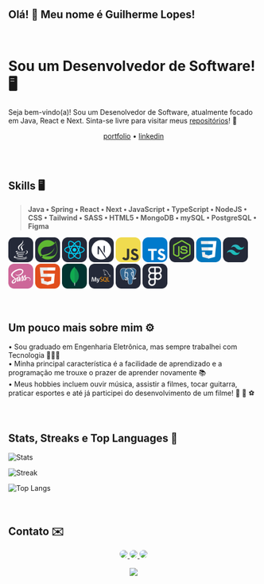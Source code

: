 ## Olá! 👋 Meu nome é Guilherme Lopes!
<br>

# Sou um Desenvolvedor de Software! 🖥️

Seja bem-vindo(a)! Sou um Desenolvedor de Software, atualmente focado em Java, React e Next. Sinta-se livre para visitar meus [repositórios](https://github.com/gguilhermelopes?tab=repositories)! 🤙

<p align="center">
  <a target="_blank" href="https://guilherme-lopes-portfolio.vercel.app">portfolio</a> •
  <a target="_blank" href="https://www.linkedin.com/in/gguilhermelopes/">linkedin</a>
</p>
<br><br>

## Skills 🖥️
> **Java • Spring • React • Next • JavaScript • TypeScript • NodeJS • CSS • Tailwind • SASS • HTML5 • MongoDB • mySQL • PostgreSQL • Figma**
<div>
<img height= "50rem" alt="Java" src="https://raw.githubusercontent.com/tandpfun/skill-icons/main/icons/Java-Dark.svg" />
<img height= "50rem" alt="Spring" src="https://raw.githubusercontent.com/tandpfun/skill-icons/main/icons/Spring-Dark.svg" />
<img height= "50rem" alt="React" src="https://raw.githubusercontent.com/tandpfun/skill-icons/59059d9d1a2c092696dc66e00931cc1181a4ce1f/icons/React-Dark.svg" />
<img height= "50rem" alt="Next" src="https://raw.githubusercontent.com/tandpfun/skill-icons/59059d9d1a2c092696dc66e00931cc1181a4ce1f/icons/NextJS-Dark.svg" />
<img height= "50rem" alt="JavaScript" src="https://raw.githubusercontent.com/tandpfun/skill-icons/59059d9d1a2c092696dc66e00931cc1181a4ce1f/icons/JavaScript.svg"/>
<img height= "50rem" alt="TypeScript" src="https://raw.githubusercontent.com/tandpfun/skill-icons/59059d9d1a2c092696dc66e00931cc1181a4ce1f/icons/TypeScript.svg" />
<img height= "50rem" alt="NodeJS" src="https://raw.githubusercontent.com/tandpfun/skill-icons/59059d9d1a2c092696dc66e00931cc1181a4ce1f/icons/NodeJS-Dark.svg" />
<img height= "50rem" alt="CSS3" src="https://raw.githubusercontent.com/tandpfun/skill-icons/59059d9d1a2c092696dc66e00931cc1181a4ce1f/icons/CSS.svg" />
<img height= "50rem" alt="Tailwind" src="https://raw.githubusercontent.com/tandpfun/skill-icons/59059d9d1a2c092696dc66e00931cc1181a4ce1f/icons/TailwindCSS-Dark.svg" />
<img height= "50rem" alt="SASS" src="https://raw.githubusercontent.com/tandpfun/skill-icons/59059d9d1a2c092696dc66e00931cc1181a4ce1f/icons/Sass.svg" />
<img height= "50rem" alt="HTML5" src="https://raw.githubusercontent.com/tandpfun/skill-icons/59059d9d1a2c092696dc66e00931cc1181a4ce1f/icons/HTML.svg" />
<img height= "50rem" alt="MongoDB" src="https://raw.githubusercontent.com/tandpfun/skill-icons/59059d9d1a2c092696dc66e00931cc1181a4ce1f/icons/MongoDB.svg" />
<img height= "50rem" alt="mySQL" src="https://raw.githubusercontent.com/tandpfun/skill-icons/59059d9d1a2c092696dc66e00931cc1181a4ce1f/icons/MySQL-Dark.svg" />
<img height= "50rem" alt="PostgreSQL" src="https://raw.githubusercontent.com/tandpfun/skill-icons/main/icons/PostgreSQL-Dark.svg" />
<img height= "50rem" alt="Figma" src="https://raw.githubusercontent.com/tandpfun/skill-icons/59059d9d1a2c092696dc66e00931cc1181a4ce1f/icons/Figma-Dark.svg" />
</div>
<br><br>



## Um pouco mais sobre mim ⚙️
<div>
• Sou graduado em Engenharia Eletrônica, mas sempre trabalhei com Tecnologia 🧑🏻‍🔬 <br>
• Minha principal característica é a facilidade de aprendizado e a programação me trouxe o prazer de aprender novamente 📚  <br>
• Meus hobbies incluem ouvir música, assistir a filmes, tocar guitarra, praticar esportes e até já participei do desenvolvimento de um filme! 🎸 🎥 ⚽ <br>
</div>
<br><br>

## Stats, Streaks e Top Languages 💾
![Stats](https://github-readme-stats.vercel.app/api?username=gguilhermelopes&show_icons=true&theme=dracula)
<br>

![Streak](https://streak-stats.demolab.com/?user=gguilhermelopes&theme=dracula)
<br>

![Top Langs](https://github-readme-stats.vercel.app/api/top-langs/?username=gguilhermelopes&layout=compact&theme=dracula)
<br>
<br><br>

## Contato ✉️

<div align="center">
  <div align="center">
    <a href="https://www.linkedin.com/in/gguilhermelopes/" target="_blank">
      <img src="https://img.shields.io/badge/-LinkedIn-%230077B5?style=for-the-badge&logo=linkedin&logoColor=white" style="border-radius:50px;" target="_blank">
    </a>
    <a href = "mailto:guilhermelopes275@gmail.com">
      <img src="https://img.shields.io/badge/Gmail-D14836?style=for-the-badge&logo=gmail&logoColor=white" style="border-radius:50px" target="_blank">
    </a>
    <a href="https://www.instagram.com/gguilhermelopes/">
      <img src="https://img.shields.io/badge/Instagram-E4405F?style=for-the-badge&logo=instagram&logoColor=white" style="border-radius:50px;" target="_blank">
    </a>
  </div>
  <br>
  <img width="350 rem" src="https://i.pinimg.com/originals/cd/59/d6/cd59d626dc86397fe45080e6e9c7027d.gif" />
</div>



